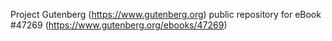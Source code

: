 Project Gutenberg (https://www.gutenberg.org) public repository for eBook #47269 (https://www.gutenberg.org/ebooks/47269)
